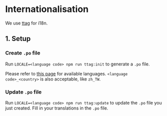 # Internationalisation

We use [ttag](https://ttag.js.org/) for i18n.

## 1. Setup

### Create `.po` file

Run `LOCALE=<language code> npm run ttag:init` to generate a `.po` file.

Please refer to [this page](https://www.gnu.org/software/gettext/manual/html_node/Usual-Language-Codes.html) for available languages. `<language code>_<country>` is also acceptable, like `zh_TW`.

### Update `.po` file

Run `LOCALE=<language code> npm run ttag:update` to update the `.po` file you just created. Fill in your translations in the `.po` file.
